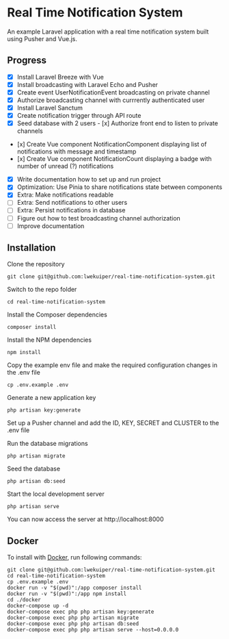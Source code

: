 # Real Time Notification System

An example Laravel application with a real time notification system built using Pusher and Vue.js.

## Progress

- [x] Install Laravel Breeze with Vue
- [x] Install broadcasting with Laravel Echo and Pusher
- [x] Create event UserNotificationEvent broadcasting on private channel
- [x] Authorize broadcasting channel with currrently authenticated user
- [x] Install Laravel Sanctum
- [x] Create notification trigger through API route
- [x] Seed database with 2 users
- [x] Authorize front end to listen to private channels
- [x] Create Vue component NotificationComponent displaying list of notifications with message and timestamp
- [x] Create Vue component NotificationCount displaying a badge with number of unread (?) notifications
- [x] Write documentation how to set up and run project
- [x] Optimization: Use Pinia to share notifications state between components
- [x] Extra: Make notifications readable
- [ ] Extra: Send notifications to other users
- [ ] Extra: Persist notifications in database
- [ ] Figure out how to test broadcasting channel authorization
- [ ] Improve documentation

## Installation

Clone the repository

    git clone git@github.com:lwekuiper/real-time-notification-system.git

Switch to the repo folder

    cd real-time-notification-system

Install the Composer dependencies

    composer install

Install the NPM dependencies

    npm install

Copy the example env file and make the required configuration changes in the .env file

    cp .env.example .env

Generate a new application key

    php artisan key:generate

Set up a Pusher channel and add the ID, KEY, SECRET and CLUSTER to the .env file

Run the database migrations

    php artisan migrate

Seed the database

    php artisan db:seed

Start the local development server

    php artisan serve

You can now access the server at http://localhost:8000

## Docker

To install with [Docker](https://www.docker.com), run following commands:

```
git clone git@github.com:lwekuiper/real-time-notification-system.git
cd real-time-notification-system
cp .env.example .env
docker run -v "$(pwd)":/app composer install
docker run -v "$(pwd)":/app npm install
cd ./docker
docker-compose up -d
docker-compose exec php php artisan key:generate
docker-compose exec php php artisan migrate
docker-compose exec php php artisan db:seed
docker-compose exec php php artisan serve --host=0.0.0.0
```
